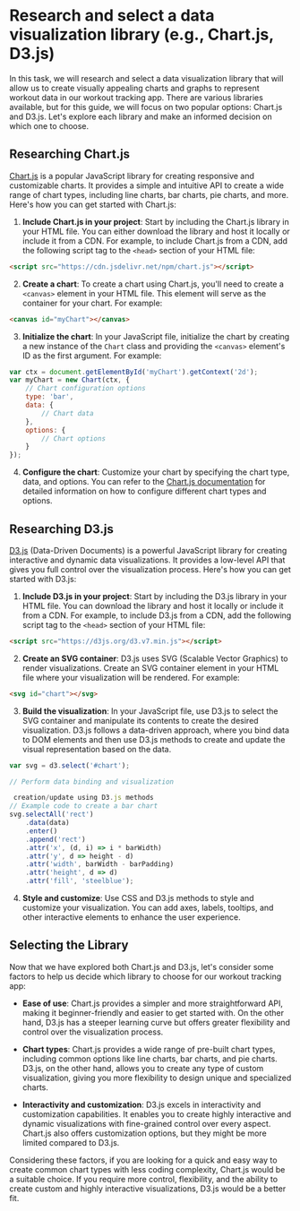 #  Research and select a data visualization library (e.g., Chart.js, D3.js)
In this task, we will research and select a data visualization library that will allow us to create visually appealing charts and graphs to represent workout data in our workout tracking app. There are various libraries available, but for this guide, we will focus on two popular options: Chart.js and D3.js. Let's explore each library and make an informed decision on which one to choose.

## Researching Chart.js

[Chart.js](https://www.chartjs.org/) is a popular JavaScript library for creating responsive and customizable charts. It provides a simple and intuitive API to create a wide range of chart types, including line charts, bar charts, pie charts, and more. Here's how you can get started with Chart.js:

1. **Include Chart.js in your project**: Start by including the Chart.js library in your HTML file. You can either download the library and host it locally or include it from a CDN. For example, to include Chart.js from a CDN, add the following script tag to the `<head>` section of your HTML file:

```html
<script src="https://cdn.jsdelivr.net/npm/chart.js"></script>
```

2. **Create a chart**: To create a chart using Chart.js, you'll need to create a `<canvas>` element in your HTML file. This element will serve as the container for your chart. For example:

```html
<canvas id="myChart"></canvas>
```

3. **Initialize the chart**: In your JavaScript file, initialize the chart by creating a new instance of the `Chart` class and providing the `<canvas>` element's ID as the first argument. For example:

```javascript
var ctx = document.getElementById('myChart').getContext('2d');
var myChart = new Chart(ctx, {
    // Chart configuration options
    type: 'bar',
    data: {
        // Chart data
    },
    options: {
        // Chart options
    }
});
```

4. **Configure the chart**: Customize your chart by specifying the chart type, data, and options. You can refer to the [Chart.js documentation](https://www.chartjs.org/docs/latest/) for detailed information on how to configure different chart types and options.

## Researching D3.js

[D3.js](https://d3js.org/) (Data-Driven Documents) is a powerful JavaScript library for creating interactive and dynamic data visualizations. It provides a low-level API that gives you full control over the visualization process. Here's how you can get started with D3.js:

1. **Include D3.js in your project**: Start by including the D3.js library in your HTML file. You can download the library and host it locally or include it from a CDN. For example, to include D3.js from a CDN, add the following script tag to the `<head>` section of your HTML file:

```html
<script src="https://d3js.org/d3.v7.min.js"></script>
```

2. **Create an SVG container**: D3.js uses SVG (Scalable Vector Graphics) to render visualizations. Create an SVG container element in your HTML file where your visualization will be rendered. For example:

```html
<svg id="chart"></svg>
```

3. **Build the visualization**: In your JavaScript file, use D3.js to select the SVG container and manipulate its contents to create the desired visualization. D3.js follows a data-driven approach, where you bind data to DOM elements and then use D3.js methods to create and update the visual representation based on the data.

```javascript
var svg = d3.select('#chart');

// Perform data binding and visualization

 creation/update using D3.js methods
// Example code to create a bar chart
svg.selectAll('rect')
    .data(data)
    .enter()
    .append('rect')
    .attr('x', (d, i) => i * barWidth)
    .attr('y', d => height - d)
    .attr('width', barWidth - barPadding)
    .attr('height', d => d)
    .attr('fill', 'steelblue');
```

4. **Style and customize**: Use CSS and D3.js methods to style and customize your visualization. You can add axes, labels, tooltips, and other interactive elements to enhance the user experience.

## Selecting the Library

Now that we have explored both Chart.js and D3.js, let's consider some factors to help us decide which library to choose for our workout tracking app:

- **Ease of use**: Chart.js provides a simpler and more straightforward API, making it beginner-friendly and easier to get started with. On the other hand, D3.js has a steeper learning curve but offers greater flexibility and control over the visualization process.

- **Chart types**: Chart.js provides a wide range of pre-built chart types, including common options like line charts, bar charts, and pie charts. D3.js, on the other hand, allows you to create any type of custom visualization, giving you more flexibility to design unique and specialized charts.

- **Interactivity and customization**: D3.js excels in interactivity and customization capabilities. It enables you to create highly interactive and dynamic visualizations with fine-grained control over every aspect. Chart.js also offers customization options, but they might be more limited compared to D3.js.

Considering these factors, if you are looking for a quick and easy way to create common chart types with less coding complexity, Chart.js would be a suitable choice. If you require more control, flexibility, and the ability to create custom and highly interactive visualizations, D3.js would be a better fit.

